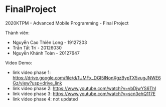 # FinalProject
2020KTPM - Advanced Mobile Programming - Final Project

Thành viên: 
- Nguyễn Cao Thiên Long - 19127203
- Trần Tất Trí - 20126030
- Nguyễn Khánh Toàn - 20127647 

Video Demo: 
- link video phase 1: https://drive.google.com/file/d/1UMFx_DGI5lNonXgzBypTX5vugJNWE6Gz/view?usp=drive_link
- link video phase 2: https://www.youtube.com/watch?v=vbDjwYS6ThI
- link video phase 3: https://www.youtube.com/watch?v=scn3ehQ117E
- link video phase 4: not updated
